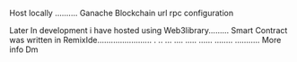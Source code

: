 Host locally ..........
Ganache Blockchain url rpc configuration

Later In development i have hosted using Web3library.........
Smart Contract was written in RemixIde........................
.
..
...
....
.....
......
........
...........
More info 
Dm
